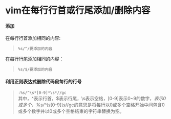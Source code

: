 # vim在每行行首或行尾添加/删除内容 
#### 添加
在每行行首添加相同的内容:  
>`%s/^/要添加的内容`  

在每行行尾添加相同的内容：  
>`%s/$/要添加的内容`  
#### 利用正则表达式删除代码段每行的行号
>`:%s/^\s*[0-9]*\s*//gc`  
其中，^表示行首，$表示行尾，\s表示空格，[0-9]表示0~9的数字，*表示0或多个，%s/^\s*[0-9]*\s*//gc的意思是将每行以0或多个空格开始中间包含0或多个数字并以0或多个空格结束的字符串替换为空。
